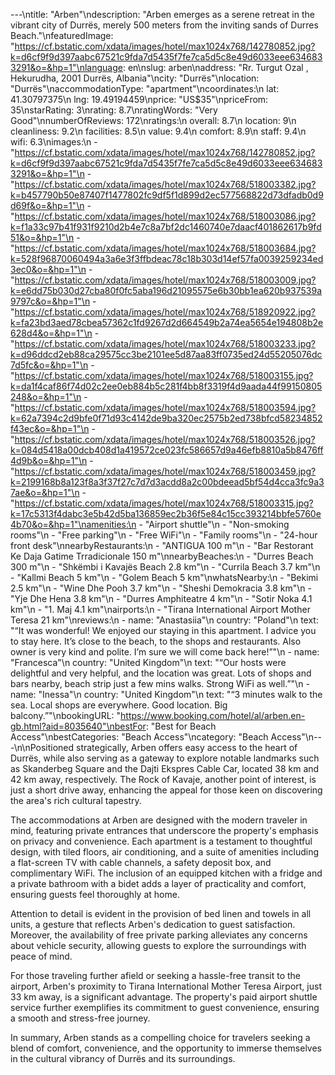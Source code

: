 ---\ntitle: "Arben"\ndescription: "Arben emerges as a serene retreat in the vibrant city of Durrës, merely 500 meters from the inviting sands of Durres Beach."\nfeaturedImage: "https://cf.bstatic.com/xdata/images/hotel/max1024x768/142780852.jpg?k=d6cf9f9d397aabc67521c9fda7d5435f7fe7ca5d5c8e49d6033eee6346833291&o=&hp=1"\nlanguage: en\nslug: arben\naddress: "Rr. Turgut Ozal , Hekurudha, 2001 Durrës, Albania"\ncity: "Durrës"\nlocation: "Durrës"\naccommodationType: "apartment"\ncoordinates:\n  lat: 41.30797375\n  lng: 19.49194459\nprice: "US$35"\npriceFrom: 35\nstarRating: 3\nrating: 8.7\nratingWords: "Very Good"\nnumberOfReviews: 172\nratings:\n  overall: 8.7\n  location: 9\n  cleanliness: 9.2\n  facilities: 8.5\n  value: 9.4\n  comfort: 8.9\n  staff: 9.4\n  wifi: 6.3\nimages:\n  - "https://cf.bstatic.com/xdata/images/hotel/max1024x768/142780852.jpg?k=d6cf9f9d397aabc67521c9fda7d5435f7fe7ca5d5c8e49d6033eee6346833291&o=&hp=1"\n  - "https://cf.bstatic.com/xdata/images/hotel/max1024x768/518003382.jpg?k=b457790b50e87407f1477802fc9df5f1d899d2ec577568822d73dfadb0d9d69f&o=&hp=1"\n  - "https://cf.bstatic.com/xdata/images/hotel/max1024x768/518003086.jpg?k=f1a33c97b41f931f9210d2b4e7c8a7bf2dc1460740e7daacf401862617b9fd51&o=&hp=1"\n  - "https://cf.bstatic.com/xdata/images/hotel/max1024x768/518003684.jpg?k=528f96870060494a3a6e3f3ffbdeac78c18b303d14ef57fa0039259234ed3ec0&o=&hp=1"\n  - "https://cf.bstatic.com/xdata/images/hotel/max1024x768/518003009.jpg?k=e6dd75b030d27cba80f0fc5aba196d21095575e6b30bb1ea620b937539a9797c&o=&hp=1"\n  - "https://cf.bstatic.com/xdata/images/hotel/max1024x768/518920922.jpg?k=fa23bd3aed78cbea57362c1fd9267d2d664549b2a74ea5654e194808b2e628d4&o=&hp=1"\n  - "https://cf.bstatic.com/xdata/images/hotel/max1024x768/518003233.jpg?k=d96ddcd2eb88ca29575cc3be2101ee5d87aa83ff0735ed24d55205076dc7d5fc&o=&hp=1"\n  - "https://cf.bstatic.com/xdata/images/hotel/max1024x768/518003155.jpg?k=da1f4caf86f74d02c2ee0eb884b5c281f4bb8f3319f4d9aada44f99150805248&o=&hp=1"\n  - "https://cf.bstatic.com/xdata/images/hotel/max1024x768/518003594.jpg?k=62a7394c2d9bfe0f71d93c4142de9ba320ec2575b2ed738bfcd58234852f43ec&o=&hp=1"\n  - "https://cf.bstatic.com/xdata/images/hotel/max1024x768/518003526.jpg?k=084d5418a00dcb408d1a419572ce023fc586657d9a46efb8810a5b8476ff4d9b&o=&hp=1"\n  - "https://cf.bstatic.com/xdata/images/hotel/max1024x768/518003459.jpg?k=2199168b8a123f8a3f37f27c7d7d3acdd8a2c00bdeead5bf54d4cca3fc9a37ae&o=&hp=1"\n  - "https://cf.bstatic.com/xdata/images/hotel/max1024x768/518003315.jpg?k=17c5313f4dabc3e5b42d5ba136859ec2b36f5e84c15cc393214bbfe5760e4b70&o=&hp=1"\namenities:\n  - "Airport shuttle"\n  - "Non-smoking rooms"\n  - "Free parking"\n  - "Free WiFi"\n  - "Family rooms"\n  - "24-hour front desk"\nnearbyRestaurants:\n  - "ANTIGUA 100 m"\n  - "Bar Restorant Ke Daja Gatime Trradicionale 150 m"\nnearbyBeaches:\n  - "Durres Beach 300 m"\n  - "Shkëmbi i Kavajës Beach 2.8 km"\n  - "Currila Beach 3.7 km"\n  - "Kallmi Beach 5 km"\n  - "Golem Beach 5 km"\nwhatsNearby:\n  - "Bekimi 2.5 km"\n  - "Wine Dhe Pooh 3.7 km"\n  - "Sheshi Demokracia 3.8 km"\n  - "Yje Dhe Hena 3.8 km"\n  - "Durres Amphiteatre 4 km"\n  - "Sotir Noka 4.1 km"\n  - "1. Maj 4.1 km"\nairports:\n  - "Tirana International Airport Mother Teresa 21 km"\nreviews:\n  - name: "Anastasiia"\n    country: "Poland"\n    text: "“It was wonderful! We enjoyed our staying in this apartment. I advice you to stay here. It’s close to the beach, to the shops and restaurants. Also owner is very kind and polite. I’m sure we will come back here!”"\n  - name: "Francesca"\n    country: "United Kingdom"\n    text: "“Our hosts were delightful and very helpful, and the location was great. Lots of shops and bars nearby, beach strip just a few mins walks.
Strong WiFi as well.”"\n  - name: "Inessa"\n    country: "United Kingdom"\n    text: "“3 minutes walk to the sea. Local shops are everywhere. Good location. Big balcony.”"\nbookingURL: "https://www.booking.com/hotel/al/arben.en-gb.html?aid=8035640"\nbestFor: "Best for Beach Access"\nbestCategories: "Beach Access"\ncategory: "Beach Access"\n---\n\nPositioned strategically, Arben offers easy access to the heart of Durrës, while also serving as a gateway to explore notable landmarks such as Skanderbeg Square and the Dajti Ekspres Cable Car, located 38 km and 42 km away, respectively. The Rock of Kavaje, another point of interest, is just a short drive away, enhancing the appeal for those keen on discovering the area's rich cultural tapestry.

The accommodations at Arben are designed with the modern traveler in mind, featuring private entrances that underscore the property's emphasis on privacy and convenience. Each apartment is a testament to thoughtful design, with tiled floors, air conditioning, and a suite of amenities including a flat-screen TV with cable channels, a safety deposit box, and complimentary WiFi. The inclusion of an equipped kitchen with a fridge and a private bathroom with a bidet adds a layer of practicality and comfort, ensuring guests feel thoroughly at home.

Attention to detail is evident in the provision of bed linen and towels in all units, a gesture that reflects Arben's dedication to guest satisfaction. Moreover, the availability of free private parking alleviates any concerns about vehicle security, allowing guests to explore the surroundings with peace of mind.

For those traveling further afield or seeking a hassle-free transit to the airport, Arben's proximity to Tirana International Mother Teresa Airport, just 33 km away, is a significant advantage. The property's paid airport shuttle service further exemplifies its commitment to guest convenience, ensuring a smooth and stress-free journey.

In summary, Arben stands as a compelling choice for travelers seeking a blend of comfort, convenience, and the opportunity to immerse themselves in the cultural vibrancy of Durrës and its surroundings.